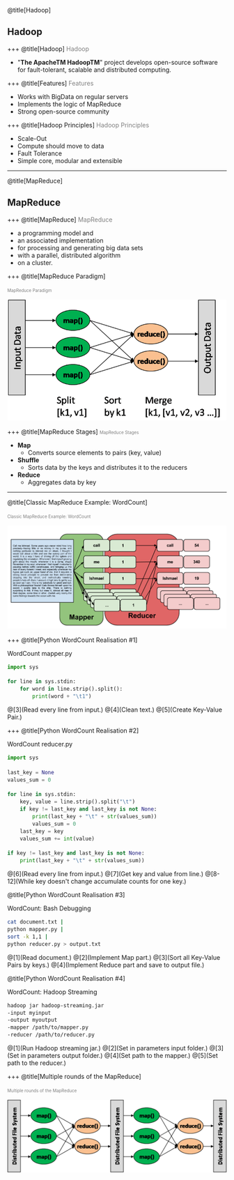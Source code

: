 @title[Hadoop]
## Hadoop

+++
@title[Hadoop]
<span style="color:gray; font-size:1em">Hadoop </span>
- "__The ApacheTM HadoopTM__" project develops open-source software for fault-tolerant, scalable and distributed computing.

+++
@title[Features]
<span style="color:gray; font-size:1em">Features </span>
- Works with BigData on regular servers
- Implements the logic of MapReduce
- Strong open-source community

+++
@title[Hadoop Principles]
<span style="color:gray; font-size:1em">Hadoop Principles </span>

- Scale-Out
- Compute should move to data
- Fault Tolerance
- Simple core, modular and extensible

---
@title[MapReduce]
## MapReduce

+++
@title[MapReduce]
<span style="color:gray; font-size:1em">MapReduce </span>

* a programming model and
* an associated implementation
* for processing and generating big data sets
* with a parallel, distributed algorithm
* on a cluster.

+++
@title[MapReduce Paradigm]

<span style="color:gray; font-size:0.7em">MapReduce Paradigm </span>

![Image-Absolute](pics/map-reduce-1.png)

+++
@title[MapReduce Stages]
<span style="color:gray; font-size:0.7em">MapReduce Stages </span>

* __Map__
    * Converts source elements to pairs (key, value)
* __Shuffle__
    * Sorts data by the keys and distributes it to the reducers
* __Reduce__
    * Aggregates data by key

---
@title[Classic MapReduce Example: WordCount]

<span style="color:gray; font-size:0.7em"> Classic MapReduce Example: WordCount </span>

![Image-Absolute](pics/wordcount-schematic.png)

+++
@title[Python WordCount Realisation #1]
<p><span class="menu-title slide-title">WordCount mapper.py</span></p>

```python
import sys

for line in sys.stdin:
    for word in line.strip().split():
        print(word + "\t1")
```

@[3](Read every line from input.)
@[4](Clean text.)
@[5](Create Key-Value Pair.)

+++
@title[Python WordCount Realisation #2]
<p><span class="menu-title slide-title">WordCount reducer.py</span></p>

```python
import sys

last_key = None
values_sum = 0

for line in sys.stdin:
    key, value = line.strip().split("\t")
    if key != last_key and last_key is not None:
        print(last_key + "\t" + str(values_sum))
        values_sum = 0
    last_key = key
    values_sum += int(value)

if key != last_key and last_key is not None:
    print(last_key + "\t" + str(values_sum)) 
```

@[6](Read every line from input.)
@[7](Get key and value from line.)
@[8-12](While key doesn't change accumulate counts for one key.)

@title[Python WordCount Realisation #3]
<p><span class="menu-title slide-title">WordCount: Bash Debugging</span></p>

```bash
cat document.txt | 
python mapper.py | 
sort -k 1,1 | 
python reducer.py > output.txt
```

@[1](Read document.)
@[2](Implement Map part.)
@[3](Sort all Key-Value Pairs by keys.)
@[4](Implement Reduce part and save to output file.)

@title[Python WordCount Realisation #4]
<p><span class="menu-title slide-title">WordCount: Hadoop Streaming</span></p>

```bash
hadoop jar hadoop-streaming.jar
-input myinput
-output myoutput
-mapper /path/to/mapper.py
-reducer /path/to/reducer.py
```

@[1](Run Hadoop streaming jar.)
@[2](Set in parameters input folder.)
@[3](Set in parameters output folder.)
@[4](Set path to the mapper.)
@[5](Set path to the reducer.)

+++
@title[Multiple rounds of the MapReduce]

<span style="color:gray; font-size:0.7em"> Multiple rounds of the MapReduce </span>

![Image-Absolute](pics/map-reduce-2.png)

